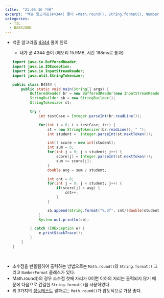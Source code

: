 ```yaml
---
title:  "21.05.16 기록"
excerpt: "백준 알고리즘(#4344) 풀이 ★Math.round(), String.format(), NumberFormat - 반올림 하기"
categories:
  - TIL
  - BAEKJOON
---
```



+ 백준 알고리즘 [4344](https://www.acmicpc.net/problem/4344) 풀이 완료

  + 내가 푼 4344 풀이 (메모리 15.9MB, 시간 188ms로 통과)

  ```java
  import java.io.BufferedReader;
  import java.io.IOException;
  import java.io.InputStreamReader;
  import java.util.StringTokenizer;

  public class B4344 {
      public static void main(String[] args) {
          BufferedReader br = new BufferedReader(new InputStreamReader(System.in));
          StringBuilder sb = new StringBuilder();
          StringTokenizer st;

          try {
              int testCase = Integer.parseInt(br.readLine());

              for(int i = 0; i < testCase; i++) {
                  st = new StringTokenizer(br.readLine(), " ");
                  int student =  Integer.parseInt(st.nextToken());

                  int[] score = new int[student];
                  int sum = 0;
                  for(int j = 0; j < student; j++) {
                      score[j] = Integer.parseInt(st.nextToken());
                      sum += score[j];
                  }
                  double avg = sum / student;

                  int cnt = 0;
                  for(int j = 0; j < student; j++) {
                      if(score[j] > avg) {
                          cnt++;
                      }
                  }

                  sb.append(String.format("%.3f", cnt/(double)student*100)).append("%\n");
              }
              System.out.println(sb);

          } catch (IOException e) {
              e.printStackTrace();
          }
      }
  }
  ```
<br />

  + 소수점을 반올림하여 출력하는 방법으로는 `Math.round()`와 `String.format()` 그리고 `NumberFormat` 클래스가 있다.
  + Math.round()의 경우 소수점 첫째 자리가 0이면 이하의 자리는 출력되지 않기 때문에 다음으로 간결한 `String.format()`을 사용하였다.
  + 위 3가지의 [성능테스트](https://needjarvis.tistory.com/544) 결과로는 `Math.round()`가 압도적으로 가장 좋다.
